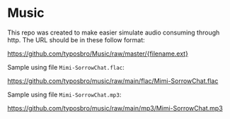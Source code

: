 # Music
This repo was created to make easier simulate audio consuming through http.
The URL should be in these follow format:

https://github.com/typosbro/Music/raw/master/{filename.ext}

Sample using file `Mimi-SorrowChat.flac`:

https://github.com/typosbro/music/raw/main/flac/Mimi-SorrowChat.flac

Sample using file `Mimi-SorrowChat.mp3`:

https://github.com/typosbro/music/raw/main/mp3/Mimi-SorrowChat.mp3